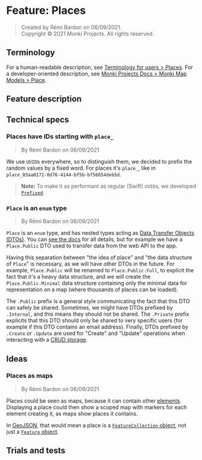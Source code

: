 # Feature: Places

> Created by Rémi Bardon on 06/09/2021.  
> Copyright © 2021 Monki Projects. All rights reserved.

## Terminology

For a human-readable description, see [Terminology for users > Places](./terminology-for-users.md#places). For a developer-oriented description, see [Monki Projects Docs > Monki Map Models > Place](https://docs.monkiprojects.com/monki-projects-model-swift/monki-map-model/Place/).

## Feature description

<!-- TODO -->

## Technical specs

### Places have IDs starting with `place_`

> By Rémi Bardon on 06/09/2021

We use `UUID`s everywhere, so to distinguish them, we decided to prefix the random values
by a fixed word.
For places it's `place_`, like in `place_03aa0171-0d76-4144-bf5b-bf56654deb5d`.

> **Note:** To make it as performant as regular (Swift) `UUID`s,
> we developed [`Prefixed`](https://github.com/RemiBardon/swift-prefixed-type).

### `Place` is an `enum` type

> By Rémi Bardon on 06/09/2021

`Place` is an `enum` type, and has nested types acting as
[Data Transfer Objects (DTOs)](https://en.wikipedia.org/wiki/Data_transfer_object).
You can [see the docs](https://docs.monkiprojects.com/monki-projects-model-swift/monki-map-model/Place/)
for all details, but for example we have a `Place.Public` DTO used to transfer data
from the web API to the app.

Having this separation between "the idea of place" and "the data structure of `Place`" is necessary,
as we will have other DTOs in the future.
For example, `Place.Public` will be renamed to `Place.Public.Full`,
to explicit the fact that it's a heavy data structure,
and we will create the `Place.Public.Minimal` data structure containing only the minimal data
for representation on a map (where thousands of places can be loaded).

The `.Public` prefix is a general style <!-- TODO: Insert link to doc page here -->
communicating the fact that this DTO can safely be shared.
Sometimes, we might have DTOs prefixed by `.Internal`, and this means they should not be shared.
The `.Private` prefix explicits that this DTO should only be shared to very specific users
(for example if this DTO contains an email address).
Finally, DTOs prefixed by `.Create` or `.Update` are used for "Create" and "Update" operations
when interacting with a [CRUD storage](https://en.wikipedia.org/wiki/Create,_read,_update_and_delete).

## Ideas

### Places as maps

> By Rémi Bardon on 06/09/2021

Places could be seen as maps, because it can contain other [elements](./terminology-for-users.md#place-elements).
Displaying a place could then show a scoped map with markers for each element creating it,
as maps show places it contains.

In [GeoJSON](https://geojson.org), that would mean a place is
a [`FeatureCollection` object](https://datatracker.ietf.org/doc/html/rfc7946#section-3.3),
not just a [`Feature` object](https://datatracker.ietf.org/doc/html/rfc7946#section-3.2).

## Trials and tests

<!-- TODO -->
